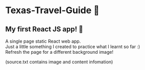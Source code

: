 # Texas-Travel-Guide 🤠

## My first React JS app! 🥳 
A single page static React web app.  
Just a little something I created to practice what I learnt so far :)  
Refresh the page for a different background image!



















(source.txt contains image and content infomation)


